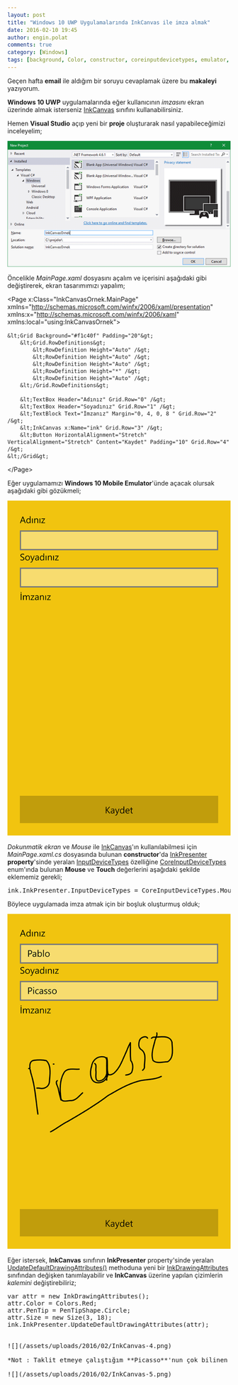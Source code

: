 ```yaml
---
layout: post
title: "Windows 10 UWP Uygulamalarında InkCanvas ile imza almak"
date: 2016-02-10 19:45
author: engin.polat
comments: true
category: [Windows]
tags: [background, Color, constructor, coreinputdevicetypes, emulator, grid, inkcanvas, inkdrawingattributes, inkpresenter, inputdevicetypes, mainpage, method, mouse, page, pentip, property, rowdefinition, size, textblock, textbox, touch, universal app, updatedefaultdrawingattributes, uwp, visual studio, windows10, xaml, xaml.cs, uwp]
---
```

Geçen hafta **email** ile aldığım bir soruyu cevaplamak üzere bu **makaleyi** yazıyorum.

**Windows 10 UWP** uygulamalarında eğer kullanıcının *imzasını* ekran üzerinde almak isterseniz <a href="http://msdn.microsoft.com/library/windows/apps/windows.ui.xaml.controls.inkcanvas" target="_blank" rel="noopener">InkCanvas</a> sınıfını kullanabilirsiniz.

Hemen **Visual Studio** açıp yeni bir **proje** oluşturarak nasıl yapabileceğimizi inceleyelim;

![](/assets/uploads/2016/02/InkCanvas-1.png)

Öncelikle *MainPage.xaml* dosyasını açalım ve içerisini aşağıdaki gibi değiştirerek, ekran tasarımımızı yapalım;



&lt;Page
    x:Class="InkCanvasOrnek.MainPage"
    xmlns="http://schemas.microsoft.com/winfx/2006/xaml/presentation"
    xmlns:x="http://schemas.microsoft.com/winfx/2006/xaml"
    xmlns:local="using:InkCanvasOrnek"&gt;

    &lt;Grid Background="#f1c40f" Padding="20"&gt;
        &lt;Grid.RowDefinitions&gt;
            &lt;RowDefinition Height="Auto" /&gt;
            &lt;RowDefinition Height="Auto" /&gt;
            &lt;RowDefinition Height="Auto" /&gt;
            &lt;RowDefinition Height="*" /&gt;
            &lt;RowDefinition Height="Auto" /&gt;
        &lt;/Grid.RowDefinitions&gt;

        &lt;TextBox Header="Adınız" Grid.Row="0" /&gt;
        &lt;TextBox Header="Soyadınız" Grid.Row="1" /&gt;
        &lt;TextBlock Text="İmzanız" Margin="0, 4, 0, 8 " Grid.Row="2" /&gt;
        &lt;InkCanvas x:Name="ink" Grid.Row="3" /&gt;
        &lt;Button HorizontalAlignment="Stretch" VerticalAlignment="Stretch" Content="Kaydet" Padding="10" Grid.Row="4" /&gt;
    &lt;/Grid&gt;

&lt;/Page&gt;</pre>

Eğer uygulamamızı **Windows 10 Mobile Emulator**'ünde açacak olursak aşağıdaki gibi gözükmeli;

![](/assets/uploads/2016/02/InkCanvas-2.png)

*Dokunmatik ekran* ve *Mouse* ile <a href="http://msdn.microsoft.com/library/windows/apps/windows.ui.xaml.controls.inkcanvas" target="_blank" rel="noopener">InkCanvas</a>'ın kullanılabilmesi için *MainPage.xaml.cs* dosyasında bulunan **constructor**'da <a href="http://msdn.microsoft.com/library/windows/apps/windows.ui.xaml.controls.inkcanvas.inkpresenter" target="_blank" rel="noopener">InkPresenter</a> **property**'sinde yeralan <a href="http://msdn.microsoft.com/library/windows/apps/windows.ui.input.inking.inkpresenter.inputdevicetypes" target="_blank" rel="noopener">InputDeviceTypes</a> özelliğine <a href="http://msdn.microsoft.com/library/windows/apps/windows.ui.core.coreinputdevicetypes" target="_blank" rel="noopener">CoreInputDeviceTypes</a> enum'ında bulunan **Mouse** ve **Touch** değerlerini aşağıdaki şekilde eklememiz gerekli;

<pre class="brush:csharp">ink.InkPresenter.InputDeviceTypes = CoreInputDeviceTypes.Mouse | CoreInputDeviceTypes.Touch;</pre>

Böylece uygulamada imza atmak için bir boşluk oluşturmuş olduk;

![](/assets/uploads/2016/02/InkCanvas-3.png)

Eğer istersek, **InkCanvas** sınıfının **InkPresenter** property'sinde yeralan <a href="http://msdn.microsoft.com/library/windows/apps/windows.ui.input.inking.inkpresenter.updatedefaultdrawingattributes" target="_blank" rel="noopener">UpdateDefaultDrawingAttributes()</a> methoduna yeni bir <a href="http://msdn.microsoft.com/library/windows/apps/windows.ui.input.inking.inkdrawingattributes" target="_blank" rel="noopener">InkDrawingAttributes</a> sınıfından değişken tanımlayabilir ve **InkCanvas** üzerine yapılan çizimlerin *kalemini* değiştirebiliriz;

<pre class="brush:csharp">var attr = new InkDrawingAttributes();
attr.Color = Colors.Red;
attr.PenTip = PenTipShape.Circle;
attr.Size = new Size(3, 18);
ink.InkPresenter.UpdateDefaultDrawingAttributes(attr);


![](/assets/uploads/2016/02/InkCanvas-4.png)

*Not : Taklit etmeye çalıştığım **Picasso**'nun çok bilinen imzası aşağıdaki gibidir, ne dersiniz, benzetebilmiş miyim?*

![](/assets/uploads/2016/02/InkCanvas-5.png)

